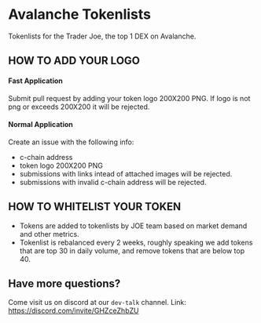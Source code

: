 # Avalanche Tokenlists
Tokenlists for the Trader Joe, the top 1 DEX on Avalanche. 

## HOW TO ADD YOUR LOGO

#### Fast Application
Submit pull request by adding your token logo 200X200 PNG. If logo is not png or exceeds 200X200 it will be rejected. 

#### Normal Application
Create an issue with the following info:
- c-chain address
- token logo 200X200 PNG
- submissions with links intead of attached images will be rejected. 
- submissions with invalid c-chain address will be rejected. 

## HOW TO WHITELIST YOUR TOKEN
- Tokens are added to tokenlists by JOE team based on market demand and other metrics. 
- Tokenlist is rebalanced every 2 weeks, roughly speaking we add tokens that are top 30 in daily volume, and remove tokens that are below top 40. 

## Have more questions?
Come visit us on discord at our `dev-talk` channel. 
Link: https://discord.com/invite/GHZceZhbZU
